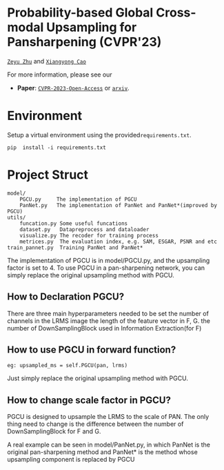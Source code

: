 # Probability-based Global Cross-modal Upsampling for Pansharpening (CVPR'23)

[`Zeyu Zhu`](zeyuzhu2077@gmail.com) and [`Xiangyong Cao`](https://gr.xjtu.edu.cn/en/web/caoxiangyong/home)


For more information, please see our 
- **Paper**: [`CVPR-2023-Open-Access`]() or [`arxiv`]().

# Environment
Setup a virtual environment using the provided``requirements.txt``.
```
pip  install -i requirements.txt
```

# Project Struct
    model/ 
        PGCU.py     The implementation of PGCU 
        PanNet.py   The implementation of PanNet and PanNet*(improved by PGCU)
    utils/
        funcation.py Some useful funcations
        dataset.py   Datapreprocess and dataloader
        visualize.py The recoder for training process
        metrices.py  The evaluation index, e.g. SAM, ESGAR, PSNR and etc
    train_pannet.py  Training PanNet and PanNet*


The implementation of PGCU is in model/PGCU.py, and the upsampling factor is set to 4. To use PGCU in a pan-sharpening network, you can simply replace the original upsampling method with PGCU.
## How to Declaration PGCU?
There are three main hyperparameters needed to be set
    the number of channels in the LRMS image
    the length of the feature vector in F, G.
    the number of DownSamplingBlock used in Information Extraction(for F)
## How to use PGCU in forward function?
    eg: upsampled_ms = self.PGCU(pan, lrms)
Just simply replace the original upsampling method with PGCU.
## How to change scale factor in PGCU?
PGCU is designed to upsample the LRMS to the scale of PAN. The only thing need to change is the difference between the number of DownSamplingBlock for F and G.

A real example can be seen in model/PanNet.py, in which PanNet is the original pan-sharpening method and PanNet* is the method whose upsampling component is replaced by PGCU
        
